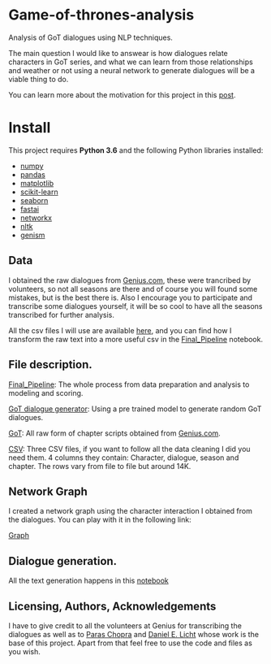 # Game-of-thrones-analysis
Analysis of GoT dialogues using NLP techniques. 

The main question I would like to answear is how dialogues relate characters in GoT series, and what we can learn from those relationships and weather or not using a neural network to generate dialogues will be a viable thing to do. 

You can learn more about the motivation for this project in this [post](https://medium.com/@chris.martinez.bernal/having-fun-with-nlp-and-game-of-thrones-dialogues-21c647b0837f).

# Install

This project requires **Python 3.6** and the following Python libraries installed:

- [numpy](http://www.numpy.org/)
- [pandas](http://pandas.pydata.org)
- [matplotlib](http://matplotlib.org/)
- [scikit-learn](http://scikit-learn.org/stable/)
- [seaborn](https://seaborn.pydata.org/)
- [fastai](https://github.com/fastai/fastai)
- [networkx](https://networkx.github.io/documentation/stable/install.html)
- [nltk](https://www.nltk.org/install.html)
- [genism](https://radimrehurek.com/gensim/install.html)

## Data

I obtained the raw dialogues from [Genius.com](https://genius.com/artists/Game-of-thrones), these were trancribed by volunteers, so not all
seasons are there and of course you will found some mistakes, but is the best there is. Also I encourage you to participate and transcribe some dialogues yourself, it will be so cool to have all the seasons transcribed for further analysis. 

All the csv files I will use are available [here](https://github.com/chrismartinezb/Game-of-thrones-analysis/tree/master/CSV), and you can find how I transform the raw text into a more useful csv in the [Final_Pipeline](https://github.com/chrismartinezb/Game-of-thrones-analysis/blob/master/Final_Pipeline.ipynb) notebook.

## File description.

[Final_Pipeline](https://github.com/chrismartinezb/Game-of-thrones-analysis/blob/master/Final_Pipeline.ipynb): The whole process from data preparation and analysis to modeling and scoring.

[GoT dialogue generator](https://github.com/chrismartinezb/Game-of-thrones-analysis/blob/master/GoT%20dialogue%20generator.ipynb): Using a pre trained model to generate random GoT dialogues. 

[GoT](https://github.com/chrismartinezb/Game-of-thrones-analysis/tree/master/GoT): All raw form of chapter scripts obtained from [Genius.com](https://genius.com/artists/Game-of-thrones).

[CSV](https://github.com/chrismartinezb/Game-of-thrones-analysis/tree/master/CSV): Three CSV files, if you want to follow all the data cleaning I did you need them. 4 columns they contain: Character, dialogue, season and chapter. The rows vary from file to file but around 14K. 


## Network Graph

I created a network graph using the character interaction I obtained from the dialogues. You can play with it in the following link:

[Graph](https://bl.ocks.org/chrismartinezb/e35f6c6b7a4def1dc56eea92d8897d40/ee9d335a443b042fc20c2f2eb0d55e9997d2f2b9)


## Dialogue generation.

All the text generation happens in this [notebook](https://github.com/chrismartinezb/Game-of-thrones-analysis/blob/master/GoT%20dialogue%20generator%20(1).ipynb)

## Licensing, Authors, Acknowledgements
I have to give credit to all the volunteers at Genius for transcribing the dialogues as well as to [Paras Chopra](https://towardsdatascience.com/generating-new-ideas-for-machine-learning-projects-through-machine-learning-ce3fee50ec2) and [Daniel E. Licht](https://lichtphyz.github.io/) whose work is the base of this project. Apart from that feel free to use the code and files as you wish.


